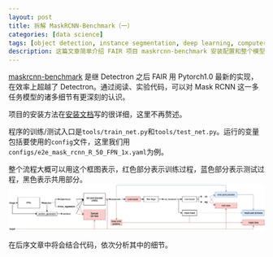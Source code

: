 ```yaml
---
layout: post
title: 拆解 MaskRCNN-Benchmark（一）
categories: [data science]
tags: [object detection, instance segmentation, deep learning, computer vision]
description: 这篇文章简单介绍 FAIR 项目 maskrcnn-benchmark 安装配置和整个模型的结构。
---
```

[maskrcnn-benchmark](https://github.com/facebookresearch/maskrcnn-benchmark) 是继 Detectron 之后 FAIR 用 Pytorch1.0 最新的实现，在效率上超越了 Detectron。通过阅读、实验代码，可以对 Mask RCNN 这一多任务模型的诸多细节有更深刻的认识。

项目的安装方法在[安装文档](https://github.com/facebookresearch/maskrcnn-benchmark/blob/master/INSTALL.md)写的很详细，这里不再赘述。

程序的训练/测试入口是```tools/train_net.py```和```tools/test_net.py```。运行的变量包括要使用的```config```文件，这里我们用```configs/e2e_mask_rcnn_R_50_FPN_1x.yaml```为例。

整个流程大概可以用这个框图表示，红色部分表示训练过程，蓝色部分表示测试过程，黑色表示共用部分。
<img src="/images/2019-02-17-maskrcnn-benchmark-1/maskrcnn-benchmark.png" width="1000px"/>

在后序文章中将会结合代码，依次分析其中的细节。